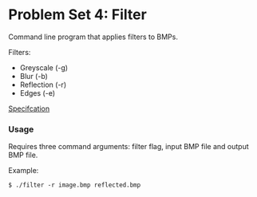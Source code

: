 # Problem Set 4: Filter 

Command line program that applies filters to BMPs. 

Filters:
* Greyscale (-g)
* Blur (-b)
* Reflection (-r)
* Edges (-e)

[Specifcation](https://cs50.harvard.edu/x/2020/psets/4/filter/more/)

### Usage
Requires three command arguments: filter flag, input BMP file and output BMP file.

Example:
````
$ ./filter -r image.bmp reflected.bmp
````
